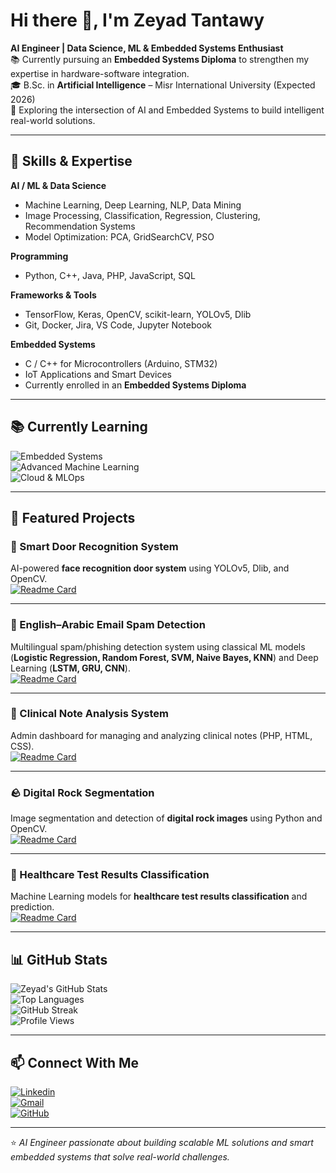 # Hi there 👋, I'm Zeyad Tantawy

**AI Engineer | Data Science, ML & Embedded Systems Enthusiast**  
📚 Currently pursuing an **Embedded Systems Diploma** to strengthen my expertise in hardware-software integration.  
🎓 B.Sc. in **Artificial Intelligence** – Misr International University (Expected 2026)  
🚀 Exploring the intersection of AI and Embedded Systems to build intelligent real-world solutions.  

---

## 🔧 Skills & Expertise

**AI / ML & Data Science**  
- Machine Learning, Deep Learning, NLP, Data Mining  
- Image Processing, Classification, Regression, Clustering, Recommendation Systems  
- Model Optimization: PCA, GridSearchCV, PSO  

**Programming**  
- Python, C++, Java, PHP, JavaScript, SQL  

**Frameworks & Tools**  
- TensorFlow, Keras, OpenCV, scikit-learn, YOLOv5, Dlib  
- Git, Docker, Jira, VS Code, Jupyter Notebook  

**Embedded Systems**  
- C / C++ for Microcontrollers (Arduino, STM32)  
- IoT Applications and Smart Devices  
- Currently enrolled in an **Embedded Systems Diploma**  

---

## 📚 Currently Learning

![Embedded Systems](https://img.shields.io/badge/Embedded%20Systems-Diploma-orange?style=for-the-badge&logo=arduino&logoColor=white)  
![Advanced Machine Learning](https://img.shields.io/badge/Advanced%20Machine%20Learning-blue?style=for-the-badge&logo=tensorflow&logoColor=white)  
![Cloud & MLOps](https://img.shields.io/badge/Cloud%20%26%20MLOps-47A248?style=for-the-badge&logo=azuredevops&logoColor=white)  

---

## 🌟 Featured Projects

### 🔑 Smart Door Recognition System  
AI-powered **face recognition door system** using YOLOv5, Dlib, and OpenCV.  
[![Readme Card](https://github-readme-stats.vercel.app/api/pin/?username=Zeyad-Tantawy1&repo=Samrt-Door-Recognition-System&theme=tokyonight)](https://github.com/Zeyad-Tantawy1/Samrt-Door-Recognition-System)

---

### 📧 English–Arabic Email Spam Detection  
Multilingual spam/phishing detection system using classical ML models (**Logistic Regression, Random Forest, SVM, Naive Bayes, KNN**) and Deep Learning (**LSTM, GRU, CNN**).  
[![Readme Card](https://github-readme-stats.vercel.app/api/pin/?username=Zeyad-Tantawy1&repo=Email-Spam-Detection&theme=tokyonight)](https://github.com/Zeyad-Tantawy1/Email-Spam-Detection)


---

### 🏥 Clinical Note Analysis System  
Admin dashboard for managing and analyzing clinical notes (PHP, HTML, CSS).  
[![Readme Card](https://github-readme-stats.vercel.app/api/pin/?username=Zeyad-Tantawy1&repo=Clinical_Note_Analysis&theme=tokyonight)](https://github.com/Zeyad-Tantawy1/Clinical_Note_Analysis)

---

### 🪨 Digital Rock Segmentation  
Image segmentation and detection of **digital rock images** using Python and OpenCV.  
[![Readme Card](https://github-readme-stats.vercel.app/api/pin/?username=Zeyad-Tantawy1&repo=Digital_Rock_segmentation&theme=tokyonight)](https://github.com/Zeyad-Tantawy1/Digital_Rock_segmentation)

---

### 🧬 Healthcare Test Results Classification  
Machine Learning models for **healthcare test results classification** and prediction.  
[![Readme Card](https://github-readme-stats.vercel.app/api/pin/?username=Zeyad-Tantawy1&repo=Healthcare-test-results-classification-using-Machine-Learning&theme=tokyonight)](https://github.com/Zeyad-Tantawy1/Healthcare-test-results-classification-using-Machine-Learning)

---

## 📊 GitHub Stats

![Zeyad's GitHub Stats](https://github-readme-stats.vercel.app/api?username=Zeyad-Tantawy1&show_icons=true&theme=tokyonight)  
![Top Languages](https://github-readme-stats.vercel.app/api/top-langs/?username=Zeyad-Tantawy1&layout=compact&theme=tokyonight)  
![GitHub Streak](https://github-readme-streak-stats.herokuapp.com/?user=Zeyad-Tantawy1&theme=tokyonight)  
![Profile Views](https://komarev.com/ghpvc/?username=Zeyad-Tantawy1&color=blue&style=flat-square)  

---

## 📫 Connect With Me
[![Linkedin](https://img.shields.io/badge/LinkedIn-0A66C2?style=for-the-badge&logo=linkedin&logoColor=white)](https://www.linkedin.com/in/zeyad-tantawy-6a5859314/)  
[![Gmail](https://img.shields.io/badge/Email-D14836?style=for-the-badge&logo=gmail&logoColor=white)](mailto:zeyadtantawy@gmail.com)  
[![GitHub](https://img.shields.io/badge/GitHub-181717?style=for-the-badge&logo=github&logoColor=white)](https://github.com/Zeyad-Tantawy1)  

---

⭐️ *AI Engineer passionate about building scalable ML solutions and smart embedded systems that solve real-world challenges.*
